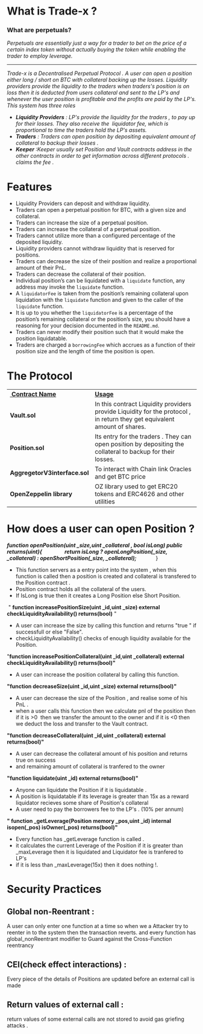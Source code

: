# What is Trade-x ?

### What are perpetuals?

*Perpetuals are essentially just a way for a trader to bet on the price of a certain index token without actually buying the token while enabling the trader to employ leverage.*

* * *

*Trade-x is a Decentralised Perpetual Protocol . A user can open a position either long / short on BTC with collateral backing up the losses. Liquidity providers provide the liquidity to the traders when traders's position is on loss then it is deducted from users collateral and sent to the LP's and whenever the user position is profitable and the profits are paid by the LP's. This system has three roles*

- ***Liquidity Providers*** *: LP's provide the liquidity for the traders , to pay up for their losses. They also receive the  liquidator fee, which is proportional to time the traders hold the LP's assets.*
- ***Traders*** *: Traders can open position by depositing equivalent amount of collateral to backup their losses .*
- ***Keeper*** *:Keeper usually set Position and Vault contracts address in the other contracts in order to get information across different protocols . claims the fee .*

# Features

- Liquidity Providers can deposit and withdraw liquidity.
- Traders can open a perpetual position for BTC, with a given size and collateral.
- Traders can increase the size of a perpetual position.
- Traders can increase the collateral of a perpetual position.
- Traders cannot utilize more than a configured percentage of the deposited liquidity.
- Liquidity providers cannot withdraw liquidity that is reserved for positions.
- Traders can decrease the size of their position and realize a proportional amount of their PnL.
- Traders can decrease the collateral of their position.
- Individual position’s can be liquidated with a `liquidate` function, any address may invoke the `liquidate` function.
- A `liquidatorFee` is taken from the position’s remaining collateral upon liquidation with the `liquidate` function and given to the caller of the `liquidate` function.
- It is up to you whether the `liquidatorFee` is a percentage of the position’s remaining collateral or the position’s size, you should have a reasoning for your decision documented in the `README.md`.
- Traders can never modify their position such that it would make the position liquidatable.
- Traders are charged a `borrowingFee` which accrues as a function of their position size and the length of time the position is open.

# The Protocol

|     |     |
| --- | --- |
| **<ins> Contract Name</ins>** | **<ins>Usage</ins>** |
| **Vault.sol** | In this contract Liquidity providers provide Liquidity for the protocol , in return they get equivalent amount of shares. |
| **Position.sol** | Its entry for the traders . They can open position by depositing the collateral to backup for their losses. |
| **AggregetorV3interface.sol** | To interact with Chain link Oracles and get BTC price |
| **OpenZeppelin library** | OZ library used to get ERC20 tokens and ERC4626 and other utilities |

# How does a user can open Position ?

***function openPosition(uint \_size,uint \_collateral , bool isLong) public returns(uint){
                 return isLong ? openLongPosition(\_size, \_collateral) : openShortPosition(\_size, \_collateral);***
            }

- This function servers as a entry point into the system , when this function is called then a position is created and collateral is transfered to the Position contract .
- Position contract holds all the collateral of the users.
- If IsLong is true then it creates a Long Position else Short Position.

 " **function increasePositionSize(uint \_id,uint \_size) external checkLiquidityAvailability() returns(bool)** "

- A user can increase the size by calling this function and returns "true " if successfull or else "False".
- checkLiquidityAvailability() checks of enough liquidity available for the Position.

"**function increasePositionCollateral(uint \_id,uint \_collateral) external checkLiquidityAvailability() returns(bool)"**

- A user can increase the position collateral by calling this function.

**"function decreaseSize(uint \_id,uint \_size) external returns(bool)"**

- A user can decrease the size of the Position , and realise some of his PnL .
- when a user calls this function then we calculate pnl of the position then if it is >0  then we transfer the amount to the owner and if it is <0 then we deduct the loss and transfer to the Vault contract.

**"function decreaseCollateral(uint \_id,uint \_collateral) external returns(bool)"**

- A user can decrease the collateral amount of his position and returns true on success
- and remaining amount of collateral is tranfered to the owner

**"function liquidate(uint _id) external returns(bool)"**

- Anyone can liquidate the Position if it is liquidatable . 
- A position is liquidatable if its leverage is greater than 15x as a reward liquidator recieves some share of Position's collateral
- A user need to pay the borrowers fee to the LP's . (10% per annum)

**" function \_getLeverage(Position memory \_pos,uint \_id) internal isopen(\_pos) isOwner(_pos) returns(bool)"**

- Every function has _getLeverage function is called . 
- it calculates the current Leverage of the Position if it is greater than _maxLeverage then it is liquidated and Liquidator fee is tranfered to LP's 
- if it is less than _maxLeverage(15x) then it does nothing !.

# Security Practices

## Global non-Reentrant :

A user can only enter one function at a time so when we a Attacker try to reenter in to the system then the transaction reverts. and every function has global_nonReentrant modifier to Guard against the Cross-Function reentrancy 

## CEI(check effect interactions) :

Every piece of the details of Positions are updated before an external call is made 

## Return values of external call :

return values of some external calls are not stored to avoid gas griefing attacks .